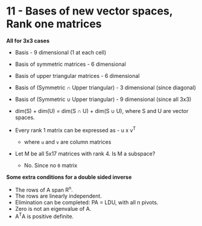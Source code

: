 # 11 - Bases of new vector spaces, Rank one matrices

**All for 3x3 cases**
* Basis - 9 dimensional (1 at each cell)
* Basis of symmetric matrices - 6 dimensional
* Basis of upper triangular matrices - 6 dimensional
* Basis of (Symmetric ∩ Upper triangular) - 3 dimensional (since diagonal)
* Basis of (Symmetric ∪ Upper triangular) - 9 dimensional (since all 3x3)
* dim(S) + dim(U) = dim(S ∩ U) + dim(S ∪ U), where S and U are vector spaces.

* Every rank 1 matrix can be expressed as - u x v<sup>T</sup>
  * where `u` and `v` are column matrices

* Let M be all 5x17 matrices with rank 4. Is M a subspace?
  * No. Since no `0` matrix

**Some extra conditions for a double sided inverse**
* The rows of A span R<sup>n</sup>.
* The rows are linearly independent.
* Elimination can be completed: PA = LDU, with all n pivots.
* Zero is not an eigenvalue of A.
* A<sup>T</sup>A is positive definite.
